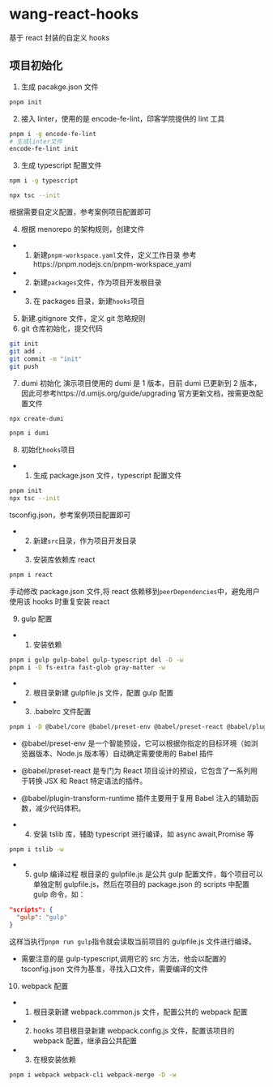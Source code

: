 # wang-react-hooks

基于 react 封装的自定义 hooks

## 项目初始化

1. 生成 pacakge.json 文件

```bash
pnpm init
```

2. 接入 linter，使用的是 encode-fe-lint，印客学院提供的 lint 工具

```bash
pnpm i -g encode-fe-lint
# 生成linter文件
encode-fe-lint init
```

3. 生成 typescript 配置文件

```bash
npm i -g typescript

npx tsc --init
```

根据需要自定义配置，参考案例项目配置即可

4. 根据 menorepo 的架构规则，创建文件

- 1. 新建`pnpm-workspace.yaml`文件，定义工作目录 参考https://pnpm.nodejs.cn/pnpm-workspace_yaml
- 2. 新建`packages`文件，作为项目开发根目录
- 3. 在 packages 目录，新建`hooks`项目

5. 新建.gitignore 文件，定义 git 忽略规则
6. git 仓库初始化，提交代码

```bash
git init
git add .
git commit -m "init"
git push
```

7. dumi 初始化
   演示项目使用的 dumi 是 1 版本，目前 dumi 已更新到 2 版本，因此可参考https://d.umijs.org/guide/upgrading
   官方更新文档，按需更改配置文件

```bash
npx create-dumi

pnpm i dumi
```

8. 初始化`hooks`项目

- 1. 生成 package.json 文件，typescript 配置文件

```bash
pnpm init
npx tsc --init
```

tsconfig.json，参考案例项目配置即可

- 2. 新建`src`目录，作为项目开发目录
- 3. 安装库依赖库 react

```bash
pnpm i react
```

手动修改 package.json 文件,将 react 依赖移到`peerDependencies`中，避免用户使用该 hooks 时重复安装 react

9. gulp 配置

- 1. 安装依赖

```bash
pnpm i gulp gulp-babel gulp-typescript del -D -w
pnpm i -D fs-extra fast-glob gray-matter -w
```

- 2. 根目录新建 gulpfile.js 文件，配置 gulp 配置
- 3. .babelrc 文件配置

```bash
pnpm i -D @babel/core @babel/preset-env @babel/preset-react @babel/plugin-transform-runtime -w
```

- @babel/preset-env 是一个智能预设，它可以根据你指定的目标环境（如浏览器版本、Node.js 版本等）自动确定需要使用的 Babel 插件
- @babel/preset-react 是专门为 React 项目设计的预设，它包含了一系列用于转换 JSX 和 React 特定语法的插件。
- @babel/plugin-transform-runtime 插件主要用于复用 Babel 注入的辅助函数，减少代码体积。

- 4. 安装 tslib 库，辅助 typescript 进行编译，如 async await,Promise 等

```bash
pnpm i tslib -w
```

- 5. gulp 编译过程
     根目录的 gulpfile.js 是公共 gulp 配置文件，每个项目可以单独定制 gulpfile.js，然后在项目的 package.json 的 scripts 中配置 gulp 命令，如：

```json
"scripts": {
  "gulp": "gulp"
}
```

这样当执行`pnpm run gulp`指令就会读取当前项目的 gulpfile.js 文件进行编译。

- 需要注意的是 gulp-typescript,调用它的 src 方法，他会以配置的 tsconfig.json 文件为基准，寻找入口文件，需要编译的文件

10. webpack 配置

- 1. 根目录新建 webpack.common.js 文件，配置公共的 webpack 配置
- 2. hooks 项目根目录新建 webpack.config.js 文件，配置该项目的 webpack 配置，继承自公共配置
- 3. 在根安装依赖

```bash
pnpm i webpack webpack-cli webpack-merge -D -w
```
